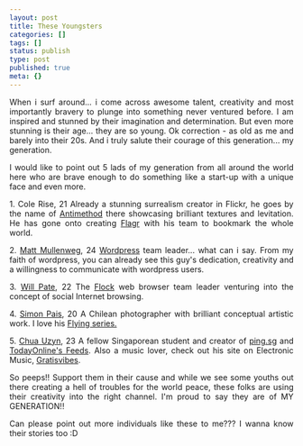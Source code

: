 ```yaml
---
layout: post
title: These Youngsters
categories: []
tags: []
status: publish
type: post
published: true
meta: {}
---
```

<p align="justify">When i surf around... i come across awesome talent, creativity and most importantly bravery to plunge into something never ventured before. I am inspired and stunned by their imagination and determination. But even more stunning is their age... they are so young. Ok correction - as old as me and barely into their 20s. And i truly salute their courage of this generation... my generation.</p>
<p align="justify">I would like to point out 5 lads of my generation from all around the world here who are brave enough to do something like a start-up with a unique face and even more.</p>

<p align="justify">1. Cole Rise, 21
Already a stunning surrealism creator in Flickr, he goes by the name of <a target="_blank" href="http://flickr.com/photos/antimethod/">Antimethod</a> there showcasing brilliant textures and levitation. He has gone onto creating <a target="_blank" href="http://www.flagr.com/">Flagr</a> with his team to bookmark the whole world.

</p><p align="justify">2. <a target="_blank" href="http://photomatt.net/">Matt Mullenweg</a>, 24
<a target="_blank" href="http://wordpress.org/">Wordpress</a> team leader... what can i say. From my faith of wordpress, you can already see this guy's dedication, creativity and a willingness to communicate with wordpress users.

</p><p align="justify">3. <a target="_blank" href="http://www.willpate.com/">Will Pate</a>, 22
The <a target="_blank" href="http://flock.com/">Flock</a> web browser team leader venturing into the concept of social Internet browsing.

</p><p align="justify">4. <a target="_blank" href="http://flickr.com/photos/simonpais/">Simon Pais</a>, 20
A Chilean photographer with brilliant conceptual artistic work. I love his <a href="http://flickr.com/photos/simonpais/sets/650730/">Flying series.</a>

</p><p align="justify">5. <a href="http://uzyn.com/">Chua Uzyn</a>, 23
A fellow Singaporean student and creator of <a target="_blank" href="http://ping.sg/">ping.sg</a> and <a href="http://uzyn.com/2006/06/28/my-15-mins/">TodayOnline's Feeds</a>. Also a music lover, check out his site on Electronic Music, <a href="http://gratisvibes.com/">Gratisvibes</a>.
</p><p align="justify">So peeps!! Support them in their cause and while we see some youths out there creating a hell of troubles for the world peace, these folks are using their creativity into the right channel. I'm proud to say they are of MY GENERATION!!</p>
<p align="justify">Can please point out more individuals like these to me??? I wanna know their stories too :D</p>
